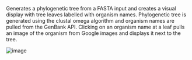 Generates a phylogenetic tree from a FASTA input and creates a visual display with tree leaves labelled with organism names.
Phylogenetic tree is generated using the clustal omega algorithm and organism names are pulled from the GenBank API.
Clicking on an organism name at a leaf pulls an image of the organism from Google images and displays it next to the tree.


![image](https://github.com/user-attachments/assets/e2bfa53d-6f0f-4615-9df8-ec49501603fd)

